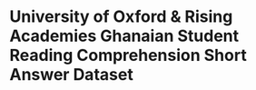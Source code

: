 # University of Oxford & Rising Academies Ghanaian Student Reading Comprehension Short Answer Dataset
